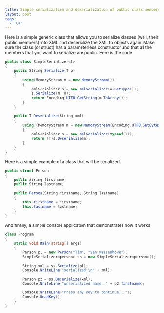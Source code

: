 ```yaml
---
title: Simple serialization and deserialization of public class members
layout: post
tags:
  - 'C#'
---
```

Here is a simple generic class that allows you to serialize classes (well, their public members) into XML and deserialize the XML to objects again. Make sure the class (or struct) has a parameterless constructor and that all the members that you want to serialize are public. Here is the code

```csharp
public class SimpleSerializer<t>
{
	public String Serialize(T o)
	{
		using(MemoryStream m = new MemoryStream())
		{
			XmlSerializer s = new XmlSerializer(o.GetType());
			s.Serialize(m, o);
			return Encoding.UTF8.GetString(m.ToArray());
		}
	}

	public T Deserialize(String xml)
	{
		using (MemoryStream m = new MemoryStream(Encoding.UTF8.GetBytes(xml)))
		{
			XmlSerializer s = new XmlSerializer(typeof(T));
			return (T)s.Deserialize(m);
		}
	}
}
```

Here is a simple example of a class that will be serialized

```csharp
public struct Person 
{
	public String firstname;
	public String lastname;

	public Person(String firstname, String lastname) 
	{
		this.firstname = firstname;
		this.lastname = lastname;
	}
}
```

And finally, a simple console application that demonstrates how it works:

```csharp
class Program 
{
	static void Main(string[] args)
	{
		Person p1 = new Person("Tim", "Van Wassenhove");
		SimpleSerializer<person> ss = new SimpleSerializer<person>();

		String xml = ss.Serialize(p1);
		Console.WriteLine("serialized:\n" + xml);

		Person p2 = ss.Deserialize(xml);
		Console.WriteLine("unserialized name: " + p2.firstname);

		Console.WriteLine("Press any key to continue...");
		Console.ReadKey();
	}
}
```
